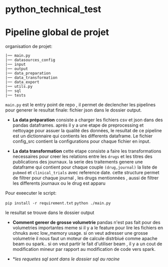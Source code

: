 # python_technical_test


# Pipeline global de projet

 organisation de projet:

    |── main.py
    |── datasources_config
    |── input
    |── output
    |── data_preparation
    |── data_transformation
    |── data_export
    |── utils.py
    |── sql
    |── tests

`main.py` est le entry point de repo , il permet de declencher les pipelines pour generer le resultat finale: fichier json dans le dossier output.

- **La data préparation**  consiste a charger les fichiers csv et json dans des pandas dataframes. aprés il y a une etape de preprocessing et nettoyage pour assuer la qualité des données, le resultat de ce pipeline est un dictionnaire qui contients les differents dataframe. Le fichier config_src contient la configurations pour chaque fichier en input.

- **La data transformation** cette etape consiste a faire les transformations necessaires pour creer les relations entre les `drugs` et les titres des publications des journaux. la serie des traitements genere une dataframe qui contient pour chaque couple `(drug,journal)` la liste de `pubmed` et `clinical_trials` avec reference date.
cette structure permet de filtrer pour chaque journal , les drugs mentionnées , aussi de filtrer les differents journaux ou le drug est apparu


Pour exeecuter le script:

`pip install -r requirement.txt`
`python ./main.py`

le resultat se trouve dans le dossier output

- **Comment gereer de grosse volumetrie**
pandas n'est pas fait pour des volumetries importantes meme si il y a le feature pour lire les fichiers en chnuks avec low_memory usage. si on veut adresser une grosse volumetrie il nous faut un moteur de calcule distrbiué comme apache beam ou spark.. si on veut partir le fait d'utiliser beam , il y a un cout de modification mineur par rapport au modification de code vers spark.

- **les requetes sql sont dans le dossier sql au racine*

